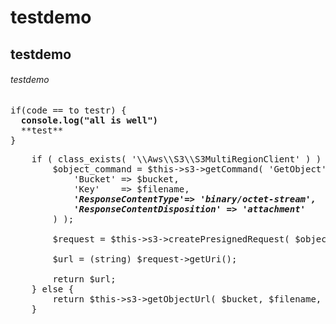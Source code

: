 # testdemo
## testdemo
###### testdemo
<pre>
if(code == to testr) {
  <strong>console.log("all is well")</strong>
  **test**
}
</pre>


<pre>
	if ( class_exists( '\\Aws\\S3\\S3MultiRegionClient' ) ) {
		$object_command = $this->s3->getCommand( 'GetObject', array(
			'Bucket' => $bucket,
			'Key'    => $filename,
			<strong><em>'ResponseContentType'=> 'binary/octet-stream',</em></strong>
			<strong><em>'ResponseContentDisposition' => 'attachment'</em></strong>
		) );

		$request = $this->s3->createPresignedRequest( $object_command, '+' . $expires . ' minutes' );

		$url = (string) $request->getUri();

		return $url;
	} else {
		return $this->s3->getObjectUrl( $bucket, $filename, '+10 minutes' );
	}
</pre>



